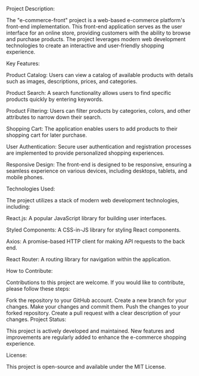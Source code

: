 Project Description:

The "e-commerce-front" project is a web-based e-commerce platform's front-end implementation. This front-end application serves as the user interface for an online store, providing customers with the ability to browse and purchase products. The project leverages modern web development technologies to create an interactive and user-friendly shopping experience.

Key Features:

Product Catalog: Users can view a catalog of available products with details such as images, descriptions, prices, and categories.

Product Search: A search functionality allows users to find specific products quickly by entering keywords.

Product Filtering: Users can filter products by categories, colors, and other attributes to narrow down their search.

Shopping Cart: The application enables users to add products to their shopping cart for later purchase.

User Authentication: Secure user authentication and registration processes are implemented to provide personalized shopping experiences.

Responsive Design: The front-end is designed to be responsive, ensuring a seamless experience on various devices, including desktops, tablets, and mobile phones.

Technologies Used:

The project utilizes a stack of modern web development technologies, including:

React.js: A popular JavaScript library for building user interfaces.

Styled Components: A CSS-in-JS library for styling React components.

Axios: A promise-based HTTP client for making API requests to the back end.

React Router: A routing library for navigation within the application.

How to Contribute:

Contributions to this project are welcome. If you would like to contribute, please follow these steps:

Fork the repository to your GitHub account.
Create a new branch for your changes.
Make your changes and commit them.
Push the changes to your forked repository.
Create a pull request with a clear description of your changes.
Project Status:

This project is actively developed and maintained. New features and improvements are regularly added to enhance the e-commerce shopping experience.

License:

This project is open-source and available under the MIT License.
